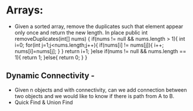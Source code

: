 # Arrays:
- Given a sorted array, remove the duplicates such that element appear only once and return the new length. In place
public int removeDuplicates(int[] nums) {
        if(nums != null && nums.length > 1){
            int i=0;
            for(int j=1;j<nums.length;j++){
                if(nums[i] != nums[j]){
                    i++;
                    nums[i]=nums[j];
                }
            }
            return i+1;
        }else if(nums != null && nums.length == 1){
            return 1;
        }else{
            return 0;
        }
    }


## Dynamic Connectivity - 
  - Given n objects and with connectivity, can we add connection between two objects 
    and we would like to know if there is path from A to B.
  - Quick Find & Union Find
